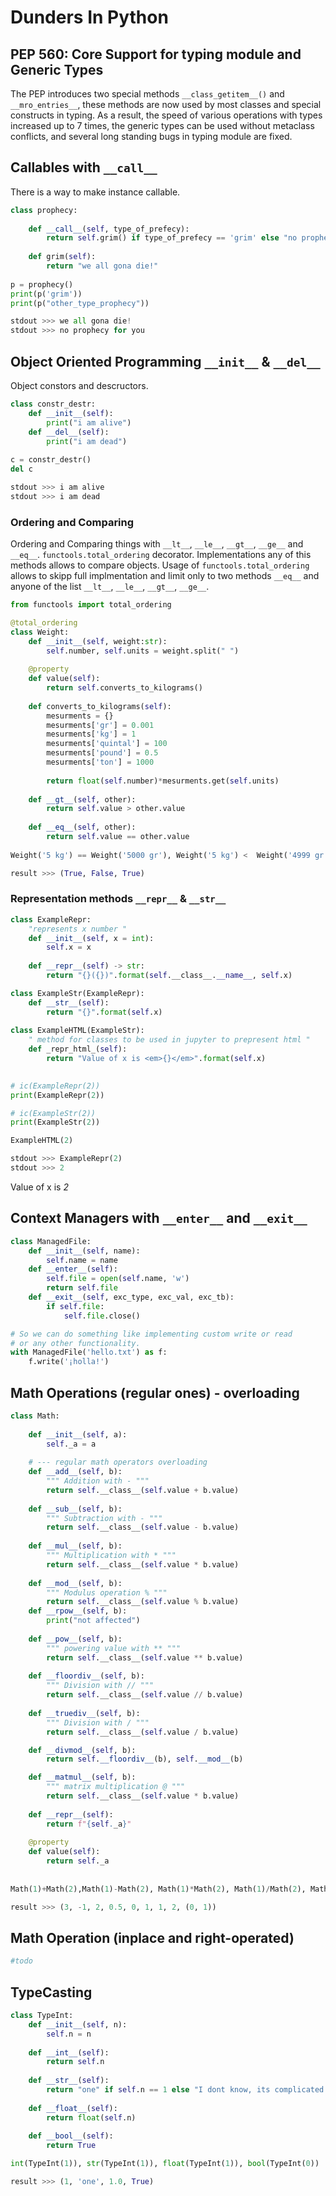 # Dunders In Python

## PEP 560: Core Support for typing module and Generic Types

The PEP introduces two special methods `__class_getitem__()` and `__mro_entries__`, these methods are now used by most classes and special constructs in typing. As a result, the speed of various operations with types increased up to 7 times, the generic types can be used without metaclass conflicts, and several long standing bugs in typing module are fixed.

## Callables with `__call__`

There is a way to make instance callable.

```python
class prophecy:
    
    def __call__(self, type_of_prefecy):
        return self.grim() if type_of_prefecy == 'grim' else "no prophecy for you"
    
    def grim(self):
        return "we all gona die!"
    
p = prophecy()
print(p('grim'))
print(p("other_type_prophecy"))

stdout >>> we all gona die!
stdout >>> no prophecy for you
```

## Object Oriented Programming `__init__` & `__del__`

Object constors and descructors.

```python
class constr_destr:
    def __init__(self): 
        print("i am alive") 
    def __del__(self): 
        print("i am dead")
    
c = constr_destr()
del c

stdout >>> i am alive
stdout >>> i am dead
```

### Ordering and Comparing 

Ordering and Comparing things with `__lt__`, `__le__`, `__gt__`, `__ge__` and `__eq__`. `functools.total_ordering` decorator. Implementations any of this methods allows to compare objects. Usage of `functools.total_ordering` allows to skipp full implmentation and limit only to two methods `__eq__` and anyone of the list `__lt__`, `__le__`, `__gt__`, `__ge__`.



```python
from functools import total_ordering

@total_ordering
class Weight:
    def __init__(self, weight:str):
        self.number, self.units = weight.split(" ") 
    
    @property
    def value(self):
        return self.converts_to_kilograms()
    
    def converts_to_kilograms(self):
        mesurments = {}
        mesurments['gr'] = 0.001
        mesurments['kg'] = 1 
        mesurments['quintal'] = 100
        mesurments['pound'] = 0.5
        mesurments['ton'] = 1000
        
        return float(self.number)*mesurments.get(self.units)
    
    def __gt__(self, other):
        return self.value > other.value
    
    def __eq__(self, other):
        return self.value == other.value
    
Weight('5 kg') == Weight('5000 gr'), Weight('5 kg') <  Weight('4999 gr'), Weight('5 kg') >  Weight('4999 gr')

result >>> (True, False, True)
```

### Representation methods `__repr__` & `__str__`

```python
class ExampleRepr:
    "represents x number "
    def __init__(self, x = int):
        self.x = x
        
    def __repr__(self) -> str:
        return "{}({})".format(self.__class__.__name__, self.x)

class ExampleStr(ExampleRepr):
    def __str__(self):
        return "{}".format(self.x)
    
class ExampleHTML(ExampleStr):
    " method for classes to be used in jupyter to prepresent html "
    def _repr_html_(self):
        return "Value of x is <em>{}</em>".format(self.x)
        

# ic(ExampleRepr(2))
print(ExampleRepr(2))

# ic(ExampleStr(2))
print(ExampleStr(2))

ExampleHTML(2)

stdout >>> ExampleRepr(2)
stdout >>> 2
```

Value of x is <em>2</em>

## Context Managers with `__enter__` and `__exit__`

```python
class ManagedFile:
    def __init__(self, name):
        self.name = name
    def __enter__(self):
        self.file = open(self.name, 'w')
        return self.file
    def __exit__(self, exc_type, exc_val, exc_tb):
        if self.file:
            self.file.close()

# So we can do something like implementing custom write or read
# or any other functionality.
with ManagedFile('hello.txt') as f:
    f.write('¡holla!')
```

## Math Operations (regular ones) - overloading

```python
class Math:
    
    def __init__(self, a):
        self._a = a
    
    # --- regular math operators overloading     
    def __add__(self, b):
        """ Addition with - """
        return self.__class__(self.value + b.value)
        
    def __sub__(self, b):
        """ Subtraction with - """
        return self.__class__(self.value - b.value)
    
    def __mul__(self, b):
        """ Multiplication with * """
        return self.__class__(self.value * b.value)
    
    def __mod__(self, b):
        """ Modulus operation % """
        return self.__class__(self.value % b.value)
    def __rpow__(self, b):
        print("not affected")
        
    def __pow__(self, b):
        """ powering value with ** """
        return self.__class__(self.value ** b.value)
    
    def __floordiv__(self, b):
        """ Division with // """
        return self.__class__(self.value // b.value)
    
    def __truediv__(self, b):
        """ Division with / """
        return self.__class__(self.value / b.value)

    def __divmod__(self, b):
        return self.__floordiv__(b), self.__mod__(b)

    def __matmul__(self, b):
        """ matrix multiplication @ """ 
        return self.__class__(self.value * b.value)
    
    def __repr__(self):
        return f"{self._a}"
    
    @property
    def value(self):
        return self._a
    
    
Math(1)+Math(2),Math(1)-Math(2), Math(1)*Math(2), Math(1)/Math(2), Math(1)//Math(2), Math(1)**Math(2), Math(1)%Math(2), Math(1) @ Math(2), divmod(Math(1), Math(2)),

result >>> (3, -1, 2, 0.5, 0, 1, 1, 2, (0, 1))
```

## Math Operation (inplace and right-operated)

```python
#todo
```

## TypeCasting

```python
class TypeInt:
    def __init__(self, n):
        self.n = n
        
    def __int__(self):
        return self.n
    
    def __str__(self):
        return "one" if self.n == 1 else "I dont know, its complicated number".format(self.n)
    
    def __float__(self):
        return float(self.n)
    
    def __bool__(self):
        return True
```

```python
int(TypeInt(1)), str(TypeInt(1)), float(TypeInt(1)), bool(TypeInt(0))

result >>> (1, 'one', 1.0, True)
```